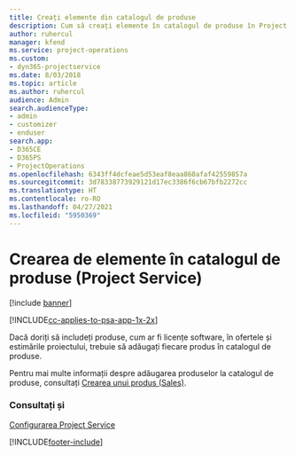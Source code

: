 ```yaml
---
title: Creați elemente din catalogul de produse
description: Cum să creați elemente în catalogul de produse în Project Service
author: ruhercul
manager: kfend
ms.service: project-operations
ms.custom:
- dyn365-projectservice
ms.date: 8/03/2018
ms.topic: article
ms.author: ruhercul
audience: Admin
search.audienceType:
- admin
- customizer
- enduser
search.app:
- D365CE
- D365PS
- ProjectOperations
ms.openlocfilehash: 6343ff4dcfeae5d53eaf8eaa860afaf42559857a
ms.sourcegitcommit: 3d78338773929121d17ec3386f6cb67bfb2272cc
ms.translationtype: HT
ms.contentlocale: ro-RO
ms.lasthandoff: 04/27/2021
ms.locfileid: "5950369"
---
```

# <a name="create-product-catalog-items-project-service"></a>Crearea de elemente în catalogul de produse (Project Service)

[!include [banner](../includes/psa-now-project-operations.md)]

[!INCLUDE[cc-applies-to-psa-app-1x-2x](../includes/cc-applies-to-psa-app-1x-2x.md)]

Dacă doriți să includeți produse, cum ar fi licențe software, în ofertele și estimările proiectului, trebuie să adăugați fiecare produs în catalogul de produse.  
  
 Pentru mai multe informații despre adăugarea produselor la catalogul de produse, consultați [Crearea unui produs (Sales)](/dynamics365/sales-enterprise/create-product-sales).  
  
### <a name="see-also"></a>Consultați și  
 [Configurarea Project Service](../psa/configure.md)


[!INCLUDE[footer-include](../includes/footer-banner.md)]